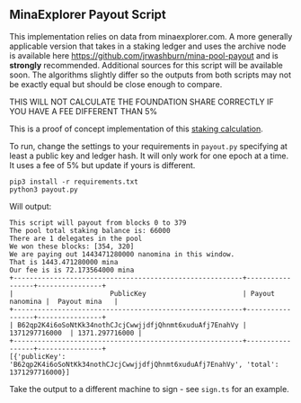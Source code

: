 ## MinaExplorer Payout Script

This implementation relies on data from minaexplorer.com. A more generally applicable version that takes in a staking ledger and uses the archive node is available here https://github.com/jrwashburn/mina-pool-payout and is **strongly** recommended. Additional sources for this script will be available soon. The algorithms slightly differ so the outputs from both scripts may not be exactly equal but should be close enough to compare.

THIS WILL NOT CALCULATE THE FOUNDATION SHARE CORRECTLY IF YOU HAVE A FEE DIFFERENT THAN 5%

This is a proof of concept implementation of this [staking calculation](https://docs.minaexplorer.com/minaexplorer/calculating-payments).

To run, change the settings to your requirements in `payout.py` specifying at least a public key and ledger hash. It will only work for one epoch at a time. It uses a fee of 5% but update if yours is different.

```
pip3 install -r requirements.txt
python3 payout.py
```

Will output:

```
This script will payout from blocks 0 to 379
The pool total staking balance is: 66000
There are 1 delegates in the pool
We won these blocks: [354, 320]
We are paying out 1443471280000 nanomina in this window.
That is 1443.471280000 mina
Our fee is is 72.173564000 mina
+---------------------------------------------------------+-----------------+----------------+
|                        PublicKey                        | Payout nanomina |  Payout mina   |
+---------------------------------------------------------+-----------------+----------------+
| B62qp2K4i6oSoNtKk34nothCJcjCwwjjdfjQhnmt6xuduAfj7EnahVy |  1371297716000  | 1371.297716000 |
+---------------------------------------------------------+-----------------+----------------+
[{'publicKey': 'B62qp2K4i6oSoNtKk34nothCJcjCwwjjdfjQhnmt6xuduAfj7EnahVy', 'total': 1371297716000}]
```

Take the output to a different machine to sign - see `sign.ts` for an example.
